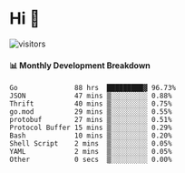 # Hi 👋
 
![visitors](https://visitor-badge.glitch.me/badge?page_id=sorcererxw.sorcererx)

#### 📊 Monthly Development Breakdown

<!--START_SECTION:waka-->
```text
Go              88 hrs  █████████▓ 96.73%
JSON            47 mins ▒░░░░░░░░░ 0.88%
Thrift          40 mins ▒░░░░░░░░░ 0.75%
go.mod          29 mins ▒░░░░░░░░░ 0.55%
protobuf        27 mins ▒░░░░░░░░░ 0.51%
Protocol Buffer 15 mins ▒░░░░░░░░░ 0.29%
Bash            10 mins ▒░░░░░░░░░ 0.20%
Shell Script    2 mins  ▒░░░░░░░░░ 0.05%
YAML            2 mins  ▒░░░░░░░░░ 0.05%
Other           0 secs  ▒░░░░░░░░░ 0.00%
```
<!--END_SECTION:waka-->
